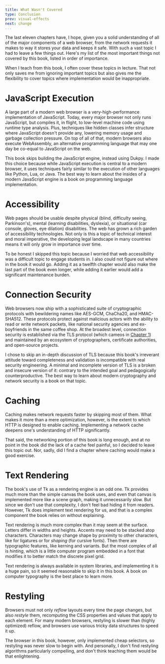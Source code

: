 ```yaml
---
title: What Wasn't Covered
type: Conclusion
prev: visual-effects
next: change 
...
```


The last eleven chapters have, I hope, given you a solid understanding
of all of the major components of a web browser, from the network
requests it makes to way it stores your data and keeps it safe. With
such a vast topic I had to leave a few things out. Here's my list of
the most important things not covered by this book, listed in order of
importance.

When I teach from this book, I often cover these topics in lecture.
That not only saves me from ignoring important topics but also gives
me the flexibility to cover topics where implementation would be
inappropriate.

JavaScript Execution
====================

A large part of a modern web browser is a very-high-performance
implementation of JavaScript. Today, every major browser not only runs
JavaScript, but compiles it, in flight, to low-level machine code
using runtime type analysis. Plus, techniques like hidden classes
infer structure where JavaScript doesn't provide any, lowering memory
usage and garbage collection pressure. On top of all of that, modern
browsers also execute WebAssembly, an alternative programming language
that may one day be co-equal to JavaScript on the web.

This book skips building the JavaScript engine, instead using Dukpy. I
made this choice because while JavaScript execution is central to a
modern browser, it uses techniques fairly similar to the execution of
other languages like Python, Lua, or Java. The best way to learn about
the insides of a modern JavaScript engine is a book on programming
language implementation.

Accessibility
=============

Web pages should be usable despite physical (blind, difficulty seeing,
Parkinson's), mental (learning disabilities, dyslexia), or situational
(car console, gloves, eye dilation) disabilities. The web has grown a
rich garden of accessibility technologies. Not only is this a topic of
technical interest and moral imperative, the developing legal landscape in
many countries means it will only grow in importance over time.

To be honest I skipped this topic because I worried that web
accessibility was a difficult topic to engage students in. I also
could not figure out where in the book it would go. Adding it as a
twelfth chapter would also make the last part of the book even longer,
while adding it earlier would add a significant maintenance burden.

Connection Security
===================

Web browsers now ship with a sophisticated suite of cryptographic
protocols with bewildering names like AES-GCM, ChaCha20, and
HMAC-SHA512. These protocols protect against malicious actors with the
ability to read or write network packets, like national security
agencies and ex-boyfriends in the same coffee shop. At the broadest
level, connection security is established via the TLS protocol (which
cameos in [Chapter 1](http.md)) and maintained by an ecosystem of
cryptographers, certificate authorities, and open-source projects.

I chose to skip an in-depth discussion of TLS because this book's
irreverant attitude toward completeness and validation is incompatible
with real security engineering. A minimal and incomplete version of
TLS is a broken and insecure version of it: contrary to the intended
goal and pedagogically counterproductive. The best way to learn about
modern cryptography and network security is a book on that topic.

Caching
=======

Caching makes network requests faster by skipping most of them. What
makes it more than a mere optimization, however, is the extent to
which HTTP is designed to enable caching. Implementing a network cache
deepens one's understanding of HTTP significantly.

That said, the networking portion of this book is long enough, and at
no point in the book did the lack of a cache feel painful, so I
decided to leave this topic out. Nor, sadly, did I find a chapter
where caching would make a good exercise.

Text Rendering
==============

The book's use of Tk as a rendering engine is an odd one. Tk provides
much more than the simple canvas the book uses, and even that canvas
is implemented more like a scene graph, making it unnecessarily slow.
But since we don't use that complexity, I don't feel bad hiding it
from readers. However, Tk does implement text rendering for us, and
that is a complex component the book relies on without explaining.

Text rendering is much more complex than it may seem at the surface.
Letters differ in widths and heights. Accents may need to be stacked
atop characters. Characters may change shape by proximity to other
characters, like for ligatures or for *shaping* (for cursive fonts).
Then there are typographic features, like kerning and variants. But
the most complex of all is *hinting*, which is a little computer
program embedded in a font that modifies it to better match the
discrete pixel grid.

Text rendering is always available in system libraries, and
implementing it is a huge pain, so it seemed reasonable to skip it in
this book. A book on computer typography is the best place to learn
more.

Restyling
=========

Browsers must not only *reflow* layouts every time the page changes,
but also *restyle* them, recomputing the CSS properties and values
that apply to each element. For many modern browsers, restyling is
slower than (highly optimized) reflow, and browsers use various tricky
data structures to speed it up.

The browser in this book, however, only implemented cheap selectors,
so restyling was never slow to begin with. And personally, I don't
find restyling algorithms particularly compelling, and don't think
teaching them would be that enlightening.

